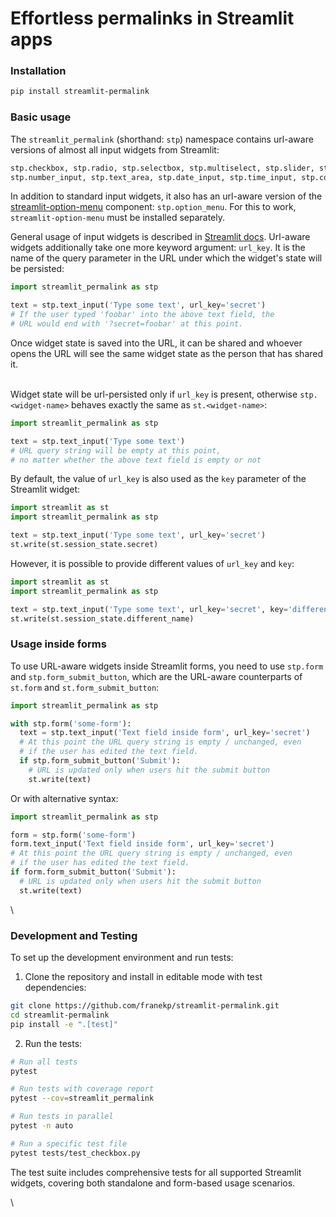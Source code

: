 # Effortless permalinks in Streamlit apps

### Installation

```bash
pip install streamlit-permalink
```

### Basic usage

The `streamlit_permalink` (shorthand: `stp`) namespace contains url-aware versions of almost all input widgets from Streamlit:

```python
stp.checkbox, stp.radio, stp.selectbox, stp.multiselect, stp.slider, stp.select_slider, stp.text_input
stp.number_input, stp.text_area, stp.date_input, stp.time_input, stp.color_picker, stp.form_submit_button
```

In addition to standard input widgets, it also has an url-aware version of the [streamlit-option-menu](https://github.com/victoryhb/streamlit-option-menu) component: `stp.option_menu`. For this to work, `streamlit-option-menu` must be installed separately.

General usage of input widgets is described in [Streamlit docs](https://docs.streamlit.io/library/api-reference/widgets). Url-aware widgets additionally take one more keyword argument: `url_key`. It is the name of the query parameter in the URL under which the widget's state will be persisted:

```python
import streamlit_permalink as stp

text = stp.text_input('Type some text', url_key='secret')
# If the user typed 'foobar' into the above text field, the
# URL would end with '?secret=foobar' at this point.
```

Once widget state is saved into the URL, it can be shared and whoever opens the URL will see the same widget state as the person that has shared it.

\
Widget state will be url-persisted only if `url_key` is present, otherwise `stp.<widget-name>` behaves exactly the same as `st.<widget-name>`:

```python
import streamlit_permalink as stp

text = stp.text_input('Type some text')
# URL query string will be empty at this point,
# no matter whether the above text field is empty or not
```

By default, the value of `url_key` is also used as the `key` parameter of the Streamlit widget: 

```python
import streamlit as st
import streamlit_permalink as stp

text = stp.text_input('Type some text', url_key='secret')
st.write(st.session_state.secret)
```

However, it is possible to provide different values of `url_key` and `key`:

```python
import streamlit as st
import streamlit_permalink as stp

text = stp.text_input('Type some text', url_key='secret', key='different_name')
st.write(st.session_state.different_name)
```

### Usage inside forms

To use URL-aware widgets inside Streamlit forms, you need to use `stp.form` and `stp.form_submit_button`, which are the URL-aware counterparts of `st.form` and `st.form_submit_button`:

```python
import streamlit_permalink as stp

with stp.form('some-form'):
  text = stp.text_input('Text field inside form', url_key='secret')
  # At this point the URL query string is empty / unchanged, even
  # if the user has edited the text field.
  if stp.form_submit_button('Submit'):
    # URL is updated only when users hit the submit button
    st.write(text)
```

Or with alternative syntax:

```python
import streamlit_permalink as stp

form = stp.form('some-form')
form.text_input('Text field inside form', url_key='secret')
# At this point the URL query string is empty / unchanged, even
# if the user has edited the text field.
if form.form_submit_button('Submit'):
  # URL is updated only when users hit the submit button
  st.write(text)
```

\

### Development and Testing

To set up the development environment and run tests:

1. Clone the repository and install in editable mode with test dependencies:
```bash
git clone https://github.com/franekp/streamlit-permalink.git
cd streamlit-permalink
pip install -e ".[test]"
```

2. Run the tests:
```bash
# Run all tests
pytest

# Run tests with coverage report
pytest --cov=streamlit_permalink

# Run tests in parallel
pytest -n auto

# Run a specific test file
pytest tests/test_checkbox.py
```

The test suite includes comprehensive tests for all supported Streamlit widgets, covering both standalone and form-based usage scenarios.

\
